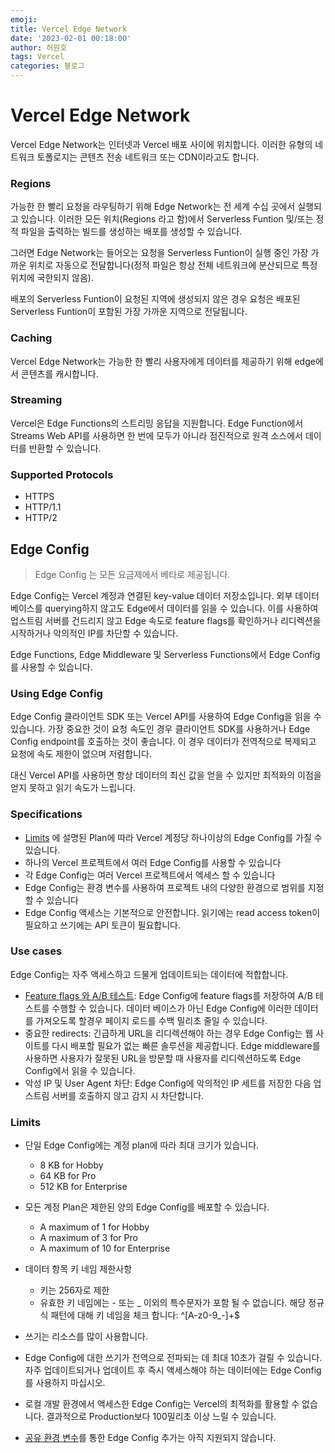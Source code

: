 ```yaml
---
emoji:
title: Vercel Edge Network
date: '2023-02-01 00:18:00'
author: 허원호
tags: Vercel
categories: 블로그
---
```



# Vercel Edge Network

Vercel Edge Network는 인터넷과 Vercel 배포 사이에 위치합니다. 이러한 유형의 네트워크 토폴로지는 콘텐츠 전송 네트워크 또는 CDN이라고도 합니다.

### Regions
가능한 한 빨리 요청을 라우팅하기 위해 Edge Network는 전 세계 수십 곳에서 실행되고 있습니다.
이러한 모든 위치(Regions 라고 함)에서 Serverless Funtion 및/또는 정적 파일을 출력하는 빌드를 생성하는 배포를 생성할 수 있습니다.

그러면 Edge Network는 들어오는 요청을 Serverless Funtion이 실행 중인 가장 가까운 위치로 자동으로 전달합니다(정적 파일은 항상 전체 네트워크에 분산되므로 특정 위치에 국한되지 않음).

배포의 Serverless Funtion이 요청된 지역에 생성되지 않은 경우 요청은 배포된 Serverless Funtion이 포함된 가장 가까운 지역으로 전달됩니다.


### Caching
Vercel Edge Network는 가능한 한 빨리 사용자에게 데이터를 제공하기 위해 edge에서 콘텐츠를 캐시합니다.

### Streaming
Vercel은 Edge Functions의 스트리밍 응답을 지원합니다.
Edge Function에서 Streams Web API를 사용하면 한 번에 모두가 아니라 점진적으로 원격 소스에서 데이터를 반환할 수 있습니다.

### Supported Protocols
- HTTPS
- HTTP/1.1
- HTTP/2


## Edge Config
> Edge Config 는 모든 요금제에서 베타로 제공됩니다.

Edge Config는 Vercel 계정과 연결된 key-value 데이터 저장소입니다.
외부 데이터베이스를 querying하지 않고도 Edge에서 데이터를 읽을 수 있습니다. 이를 사용하여 업스트림 서버를 건드리지 않고 Edge 속도로 feature flags를 확인하거나 리디렉션을 시작하거나 악의적인 IP를 차단할 수 있습니다.

Edge Functions, Edge Middleware 및 Serverless Functions에서 Edge Config를 사용할 수 있습니다.

### Using Edge Config
Edge Config 클라이언트 SDK 또는 Vercel API를 사용하여 Edge Config을 읽을 수 있습니다.
가장 중요한 것이 요청 속도인 경우 클라이언트 SDK를 사용하거나 Edge Config endpoint를 호출하는 것이 좋습니다. 이 경우 데이터가 전역적으로 복제되고 요청에 속도 제한이 없으며 저렴합니다.

대신 Vercel API를 사용하면 항상 데이터의 최신 값을 얻을 수 있지만 최적화의 이점을 얻지 못하고 읽기 속도가 느립니다.


### Specifications
- [Limits](https://vercel.com/docs/concepts/edge-network/edge-config/edge-config-limits#limits) 에 설명된 Plan에 따라 Vercel 계정당 하나이상의 Edge Config를 가질 수 있습니다.
- 하나의 Vercel 프로젝트에서 여러 Edge Config를 사용할 수 있습니다
- 각 Edge Config는 여러 Vercel 프로젝트에서 엑세스 할 수 있습니다
- Edge Config는 환경 변수를 사용하여 프로젝트 내의 다양한 환경으로 범위를 지정할 수 있습니다
- Edge Config 액세스는 기본적으로 안전합니다. 읽기에는 read access token이 필요하고 쓰기에는 API 토큰이 필요합니다.

### Use cases
Edge Config는 자주 액세스하고 드물게 업데이트되는 데이터에 적합합니다.

- [Feature flags 와 A/B 테스트](https://vercel.com/templates/next.js/feature-flag-apple-store): Edge Config에 feature flags를 저장하여 A/B 테스트를 수행할 수 있습니다. 데이터 베이스가 아닌 Edge Config에 이러한 데이터를 가져오도록 할경우 페이지 로드를 수백 밀리초 줄일 수 있습니다.
- 중요한 redirects: 긴급하게 URL을 리디렉션해야 하는 경우 Edge Config는 웹 사이트를 다시 배포할 필요가 없는 빠른 솔루션을 제공합니다. Edge middleware를 사용하면 사용자가 잘못된 URL을 방문할 때 사용자를 리디렉션하도록 Edge Config에서 읽을 수 있습니다.
- 악성 IP 및 User Agent 차단: Edge Config에 악의적인 IP 세트를 저장한 다음 업스트림 서버를 호출하지 않고 감지 시 차단합니다.


### Limits

- 단일 Edge Config에는 계정 plan에 따라 최대 크기가 있습니다.
  - 8 KB for Hobby
  - 64 KB for Pro
  - 512 KB for Enterprise

- 모든 계정 Plan은 제한된 양의 Edge Config를 배포할 수 있습니다.
  - A maximum of 1 for Hobby
  - A maximum of 3 for Pro
  - A maximum of 10 for Enterprise

- 데이터 항목 키 네임 제한사항
  - 키는 256자로 제한
  - 유효한 키 네임에는 - 또는 _ 이외의 특수문자가 포함 될 수 없습니다. 해당 정규식 패턴에 대해 키 네임을 체크 합니다: ^[A-z0-9_-]+$

- 쓰기는 리소스를 많이 사용합니다.
- Edge Config에 대한 쓰기가 전역으로 전파되는 데 최대 10초가 걸릴 수 있습니다. 자주 업데이트되거나 업데이트 후 즉시 액세스해야 하는 데이터에는 Edge Config를 사용하지 마십시오.
- 로컬 개발 환경에서 액세스한 Edge Config는 Vercel의 최적화를 활용할 수 없습니다. 결과적으로 Production보다 100밀리초 이상 느릴 수 있습니다.
- [공유 환경 변수](https://vercel.com/docs/concepts/projects/shared-environment-variables)를 통한 Edge Config 추가는 아직 지원되지 않습니다.
